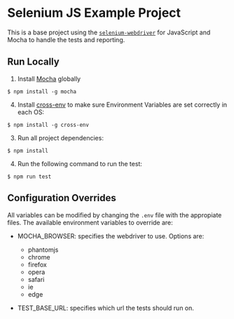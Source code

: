 # Selenium JS Example Project

This is a base project using the [`selenium-webdriver`](http://seleniumhq.github.io/selenium/docs/api/javascript/index.html) for JavaScript and Mocha to handle the tests and reporting.

## Run Locally

1. Install [Mocha](http://mochajs.org) globally

  ```
  $ npm install -g mocha
  ```

4. Install [cross-env](https://www.npmjs.com/package/cross-env) to make sure Environment Variables are set correctly in each OS:

  ```
  $ npm install -g cross-env
  ```

3. Run all project dependencies:

  ```
  $ npm install
  ```

4. Run the following command to run the test:

  ```
  $ npm run test
  ```

## Configuration Overrides

All variables can be modified by changing the `.env` file with the appropiate files. The available environment variables to override are:

- MOCHA_BROWSER: specifies the webdriver to use. Options are:
    - phantomjs
    - chrome
    - firefox
    - opera
    - safari
    - ie
    - edge

- TEST_BASE_URL: specifies which url the tests should run on. 

